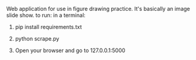 Web application for use in figure drawing practice. It's basically an image slide show.
to run:
in a terminal:

1. pip install requirements.txt

2. python scrape.py

3. Open your browser and go to 127.0.0.1:5000

